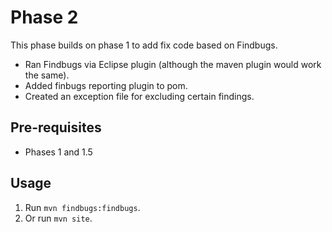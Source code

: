 # Phase 2

This phase builds on phase 1 to add fix code based on Findbugs.

* Ran Findbugs via Eclipse plugin (although the maven plugin would work the same).
* Added finbugs reporting plugin to pom.
* Created an exception file for excluding certain findings.

## Pre-requisites
* Phases 1 and 1.5

## Usage

1. Run ```mvn findbugs:findbugs```.
1. Or run ```mvn site```.
